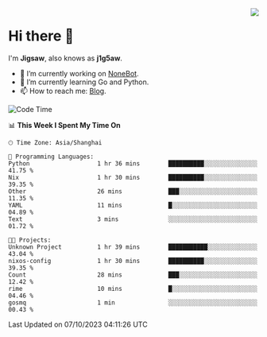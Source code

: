 <a href="#">
  <img align="right" src="https://github-readme-stats.vercel.app/api?username=j1g5awi&count_private=true&show_icons=true&title_color=80070B&text_color=B3B3B3&bg_color=212121&icon_color=80070B" />
</a>

# Hi there 👋

I'm **Jigsaw**, also knows as **j1g5aw**.

- 🔭 I’m currently working on [NoneBot](https://github.com/nonebot).
- 🌱 I’m currently learning Go and Python.
- 📫 How to reach me: [Blog](https://blog.maddestroyer.xyz/).

<!--START_SECTION:waka-->
![Code Time](http://img.shields.io/badge/Code%20Time-1%2C261%20hrs%2031%20mins-blue)

📊 **This Week I Spent My Time On** 

```text
🕑︎ Time Zone: Asia/Shanghai

💬 Programming Languages: 
Python                   1 hr 36 mins        ██████████░░░░░░░░░░░░░░░   41.75 % 
Nix                      1 hr 30 mins        ██████████░░░░░░░░░░░░░░░   39.35 % 
Other                    26 mins             ███░░░░░░░░░░░░░░░░░░░░░░   11.35 % 
YAML                     11 mins             █░░░░░░░░░░░░░░░░░░░░░░░░   04.89 % 
Text                     3 mins              ░░░░░░░░░░░░░░░░░░░░░░░░░   01.72 % 

🐱‍💻 Projects: 
Unknown Project          1 hr 39 mins        ███████████░░░░░░░░░░░░░░   43.04 % 
nixos-config             1 hr 30 mins        ██████████░░░░░░░░░░░░░░░   39.35 % 
Count                    28 mins             ███░░░░░░░░░░░░░░░░░░░░░░   12.42 % 
rime                     10 mins             █░░░░░░░░░░░░░░░░░░░░░░░░   04.46 % 
gosmq                    1 min               ░░░░░░░░░░░░░░░░░░░░░░░░░   00.43 % 
```


 Last Updated on 07/10/2023 04:11:26 UTC
<!--END_SECTION:waka-->

